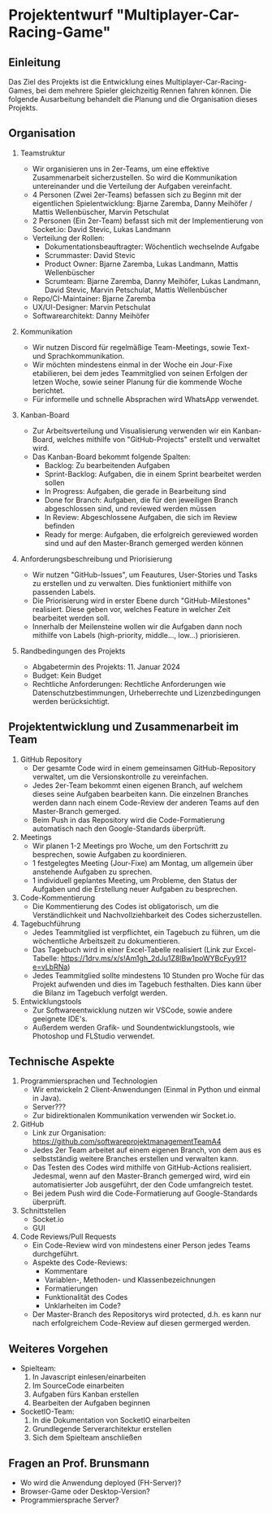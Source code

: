 # Projektentwurf "Multiplayer-Car-Racing-Game"

## Einleitung
Das Ziel des Projekts ist die Entwicklung eines Multiplayer-Car-Racing-Games, bei dem mehrere Spieler gleichzeitig Rennen fahren können. Die folgende Ausarbeitung behandelt die Planung und die Organisation dieses Projekts.

## Organisation

1. Teamstruktur
    - Wir organisieren uns in 2er-Teams, um eine effektive Zusammenarbeit sicherzustellen. So wird die Kommunikation untereinander und die Verteilung der Aufgaben vereinfacht.
    - 4 Personen (Zwei 2er-Teams) befassen sich zu Beginn mit der eigentlichen Spielentwicklung: Bjarne Zaremba, Danny Meihöfer / Mattis Wellenbüscher, Marvin Petschulat
    - 2 Personen (Ein 2er-Team) befasst sich mit der Implementierung von Socket.io: David Stevic, Lukas Landmann
    - Verteilung der Rollen:
        - Dokumentationsbeauftragter: Wöchentlich wechselnde Aufgabe
        - Scrummaster: David Stevic
        - Product Owner: Bjarne Zaremba, Lukas Landmann, Mattis Wellenbüscher
        - Scrumteam: Bjarne Zaremba, Danny Meihöfer, Lukas Landmann, David Stevic, Marvin Petschulat, Mattis Wellenbüscher
	- Repo/CI-Maintainer: Bjarne Zaremba
	- UX/UI-Designer: Marvin Petschulat
 	- Softwarearchitekt: Danny Meihöfer 

2. Kommunikation
    - Wir nutzen Discord für regelmäßige Team-Meetings, sowie Text- und Sprachkommunikation.
    - Wir möchten mindestens einmal in der Woche ein Jour-Fixe etabilieren, bei dem jedes Teammitglied von seinen Erfolgen der letzen Woche, sowie seiner Planung für die kommende Woche berichtet.
    - Für informelle und schnelle Absprachen wird WhatsApp verwendet.
3. Kanban-Board
    - Zur Arbeitsverteilung und Visualisierung verwenden wir ein Kanban-Board, welches mithilfe von "GitHub-Projects" erstellt und verwaltet wird.
    - Das Kanban-Board bekommt folgende Spalten:
        - Backlog: Zu bearbeitenden Aufgaben
        - Sprint-Backlog: Aufgaben, die in einem Sprint bearbeitet werden sollen
        - In Progress: Aufgaben, die gerade in Bearbeitung sind
        - Done for Branch: Aufgaben, die für den jeweiligen Branch abgeschlossen sind, und reviewed werden müssen
        - In Review: Abgeschlossene Aufgaben, die sich im Review befinden
        - Ready for merge: Aufgaben, die erfolgreich gereviewed worden sind und auf den Master-Branch gemerged werden können
4. Anforderungsbeschreibung und Priorisierung
    - Wir nutzen "GitHub-Issues", um Feautures, User-Stories und Tasks zu erstellen und zu verwalten. Dies funktioniert mithilfe von passenden Labels.
    - Die Priorisierung wird in erster Ebene durch "GitHub-Milestones" realisiert. Diese geben vor, welches Feature in welcher Zeit bearbeitet werden soll.
    - Innerhalb der Meilensteine wollen wir die Aufgaben dann noch mithilfe von Labels (high-priority, middle..., low...) priorisieren.
5. Randbedingungen des Projekts
    - Abgabetermin des Projekts: 11. Januar 2024
    - Budget: Kein Budget
    - Rechtliche Anforderungen: Rechtliche Anforderungen wie Datenschutzbestimmungen, Urheberrechte und Lizenzbedingungen werden berücksichtigt.

    
## Projektentwicklung und Zusammenarbeit im Team
1. GitHub Repository
    - Der gesamte Code wird in einem gemeinsamen GitHub-Repository verwaltet, um die Versionskontrolle zu vereinfachen.
    - Jedes 2er-Team bekommt einen eigenen Branch, auf welchem dieses seine Aufgaben bearbeiten kann. Die einzelnen Branches werden dann nach einem Code-Review der anderen Teams auf den Master-Branch gemerged.
    - Beim Push in das Repository wird die Code-Formatierung automatisch nach den Google-Standards überprüft. 
2. Meetings
    - Wir planen 1-2 Meetings pro Woche, um den Fortschritt zu besprechen, sowie Aufgaben zu koordinieren.
    - 1 festgelegtes Meeting (Jour-Fixe) am Montag, um allgemein über anstehende Aufgaben zu sprechen.
    - 1 individuell geplantes Meeting, um Probleme, den Status der Aufgaben und die Erstellung neuer Aufgaben zu besprechen.
3. Code-Kommentierung
    - Die Kommentierung des Codes ist obligatorisch, um die Verständlichkeit und Nachvollziehbarkeit des Codes sicherzustellen.
4. Tagebuchführung
    - Jedes Teammitglied ist verpflichtet, ein Tagebuch zu führen, um die wöchentliche Arbeitszeit zu dokumentieren.
    - Das Tagebuch wird in einer Excel-Tabelle realisiert (Link zur Excel-Tabelle: https://1drv.ms/x/s!Am1gh_2dJu1Z8lBw1poWYBcFyy91?e=vLbRNa)
    - Jedes Teammitglied sollte mindestens 10 Stunden pro Woche für das Projekt aufwenden und dies im Tagebuch festhalten. Dies kann über die Bilanz im Tagebuch verfolgt werden.
5. Entwicklungstools
    - Zur Softwareentwicklung nutzen wir VSCode, sowie andere geeignete IDE's.
    - Außerdem werden Grafik- und Soundentwicklungstools, wie Photoshop und FLStudio verwendet. 

## Technische Aspekte
1. Programmiersprachen und Technologien
    - Wir entwickeln 2 Client-Anwendungen (Einmal in Python und einmal in Java).
    - Server???
    - Zur bidirektionalen Kommunikation verwenden wir Socket.io.
2. GitHub
    - Link zur Organisation: https://github.com/softwareprojektmanagementTeamA4
    - Jedes 2er Team arbeitet auf einem eigenen Branch, von dem aus es selbstständig weitere Branches erstellen und verwalten kann.
    - Das Testen des Codes wird mithilfe von GitHub-Actions realisiert. Jedesmal, wenn auf den Master-Branch gemerged wird, wird ein automatisierter Job ausgeführt, der den Code umfangreich testet.
    - Bei jedem Push wird die Code-Formatierung auf Google-Standards überprüft.
3. Schnittstellen
    - Socket.io
    - GUI
4. Code Reviews/Pull Requests
    - Ein Code-Review wird von mindestens einer Person jedes Teams durchgeführt.
    - Aspekte des Code-Reviews:
        - Kommentare
        - Variablen-, Methoden- und Klassenbezeichnungen
        - Formatierungen
        - Funktionalität des Codes
        - Unklarheiten im Code?
    - Der Master-Branch des Repositorys wird protected, d.h. es kann nur nach erfolgreichem Code-Review auf diesen germerged werden.
  
## Weiteres Vorgehen
- Spielteam:
    1. In Javascript einlesen/einarbeiten			
    2. Im SourceCode einarbeiten
    3. Aufgaben fürs Kanban erstellen			
    4. Bearbeiten der Aufgaben beginnen
- SocketIO-Team:
    1. In die Dokumentation von SocketIO einarbeiten				
    2. Grundlegende Serverarchitektur erstellen				
    3. Sich dem Spielteam anschließen				
				

## Fragen an Prof. Brunsmann
- Wo wird die Anwendung deployed (FH-Server)?
- Browser-Game oder Desktop-Version?
- Programmiersprache Server?
